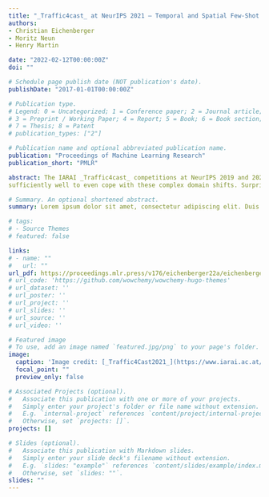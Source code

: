 ```yaml
---
title: "_Traffic4cast_ at NeurIPS 2021 – Temporal and Spatial Few-Shot Transfer Learning in Gridded Geo-Spatial Processes"
authors:
- Christian Eichenberger
- Moritz Neun
- Henry Martin

date: "2022-02-12T00:00:00Z"
doi: ""

# Schedule page publish date (NOT publication's date).
publishDate: "2017-01-01T00:00:00Z"

# Publication type.
# Legend: 0 = Uncategorized; 1 = Conference paper; 2 = Journal article;
# 3 = Preprint / Working Paper; 4 = Report; 5 = Book; 6 = Book section;
# 7 = Thesis; 8 = Patent
# publication_types: ["2"]

# Publication name and optional abbreviated publication name.
publication: "Proceedings of Machine Learning Research"
publication_short: "PMLR"

abstract: The IARAI _Traffic4cast_ competitions at NeurIPS 2019 and 2020 showed that neural networks can successfully predict future traffic conditions 1 hour into the future on simply aggregated GPS probe data in time and space bins. We thus reinterpreted the challenge of forecasting traffic conditions as a movie completion task. U-Nets proved to be the winning architecture, demonstrating an ability to extract relevant features in this complex real-world geo-spatial process. Building on the previous competitions, _Traffic4cast_ 2021 now focuses on the question of model robustness and generalizability across time and space. Moving from one city to an entirely different city, or moving from pre-COVID times to times after COVID hit the world thus introduces a clear domain shift. We thus, for the first time, release data featuring such domain shifts. The competition now covers ten cities over 2 years, providing data compiled from over 10^12 GPS probe data. Winning solutions captured traffic dynamics
sufficiently well to even cope with these complex domain shifts. Surprisingly, this seemed to require only the previous 1h traffic dynamic history and static road graph as input.

# Summary. An optional shortened abstract.
summary: Lorem ipsum dolor sit amet, consectetur adipiscing elit. Duis posuere tellus ac convallis placerat. Proin tincidunt magna sed ex sollicitudin condimentum.

# tags:
# - Source Themes
# featured: false

links:
# - name: ""
#   url: ""
url_pdf: https://proceedings.mlr.press/v176/eichenberger22a/eichenberger22a.pdf
# url_code: 'https://github.com/wowchemy/wowchemy-hugo-themes'
# url_dataset: ''
# url_poster: ''
# url_project: ''
# url_slides: ''
# url_source: ''
# url_video: ''

# Featured image
# To use, add an image named `featured.jpg/png` to your page's folder. 
image:
  caption: 'Image credit: [_Traffic4Cast2021_](https://www.iarai.ac.at/traffic4cast/)'
  focal_point: ""
  preview_only: false

# Associated Projects (optional).
#   Associate this publication with one or more of your projects.
#   Simply enter your project's folder or file name without extension.
#   E.g. `internal-project` references `content/project/internal-project/index.md`.
#   Otherwise, set `projects: []`.
projects: []

# Slides (optional).
#   Associate this publication with Markdown slides.
#   Simply enter your slide deck's filename without extension.
#   E.g. `slides: "example"` references `content/slides/example/index.md`.
#   Otherwise, set `slides: ""`.
slides: ""
---
```


<!-- {{% callout note %}}
Click the *Cite* button above to demo the feature to enable visitors to import publication metadata into their reference management software.
{{% /callout %}}

{{% callout note %}}
Create your slides in Markdown - click the *Slides* button to check out the example.
{{% /callout %}}

Supplementary notes can be added here, including [code, math, and images](https://wowchemy.com/docs/writing-markdown-latex/). -->
